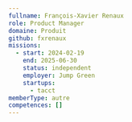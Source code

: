 ```yaml
---
fullname: François-Xavier Renaux
role: Product Manager
domaine: Produit
github: fxrenaux
missions:
  - start: 2024-02-19
    end: 2025-06-30
    status: independent
    employer: Jump Green
    startups:
      - tacct
memberType: autre
competences: []
---
```

